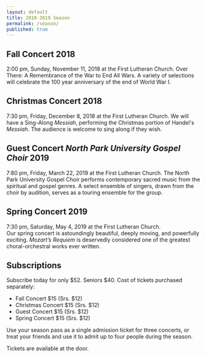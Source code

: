 ```yaml
---
layout: default
title: 2018-2019 Season
permalink: /season/
published: true
---
```









## **Fall Concert 2018**
2:00 pm, Sunday, November 11, 2018 
at the First Lutheran Church.
Over There: A Remembrance of the War to End All Wars. A variety of selections will celebrate the 100 year anniversary of the end of World War I.



## **Christmas Concert 2018**
7:30 pm, Friday, December 8, 2018 
at the First Lutheran Church.
We will have a Sing-Along _Messiah_, performing the Christmas portion of Handel's _Messiah_. The audience is welcome to sing along if they wish.



## **Guest Concert _North Park University Gospel Choir_ 2019**
7:80 pm, Friday, March 22, 2019 at the First Lutheran Church.
The North Park University Gospel Choir performs contemporary sacred music from the spiritual and gospel genres. A select ensemble of singers, drawn from the choir by audition, serves as a touring ensemble for the group. 



## **Spring Concert 2019**
7:30 pm, Saturday, May 4, 2019 at the First Lutheran Church.  
Our spring concert is astoundingly beautiful, deeply moving, and powerfully exciting.
_Mozart’s Requiem_ is deservedly considered one of the greatest
choral-orchestral works ever written.



## Subscriptions
Subscribe today for only $52. Seniors $40.
Cost of tickets purchased separately:

* Fall Concert $15 (Srs. $12)
* Christmas Concert $15 (Srs. $12)
* Guest Concert $15 (Srs. $12)
* Spring Concert $15 (Srs. $12)

Use your season pass as a single admission ticket for three concerts, or treat your friends and use it to admit up to four people during the season.

Tickets are available at the door.

